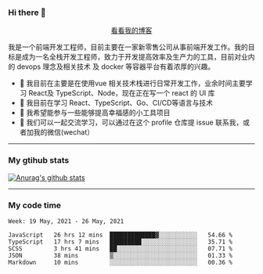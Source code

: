 ### Hi there 👋

<p align="center">
  <a href="https://real-jacket.github.io/">看看我的博客</a>
</p>

我是一个前端开发工程师，目前主要在一家新零售公司从事前端开发工作。我的目标是成为一名全栈开发工程师，致力于开发提高效率及生产力的工具，目前对业内的 devops 理念及相关技术 及 docker 等容器平台有着浓厚的兴趣。

- 🔭 我目前在主要是在使用vue 相关技术栈进行日常开发工作，业余时间主要学习 React及 TypeScript、Node，现在正在写一个 react 的 UI 库 
- 🌱 我目前在学习 React、TypeScript、Go、CI/CD等语言与技术
- 👯 我希望能参与一些能够提高幸福感的小工具项目
- 💬 我们可以一起交流学习，可以通过在这个 profile 仓库提 issue 联系我，或者加我的微信(wechat）

***

### My gtihub stats

[![Anurag's github stats](https://github-readme-stats.vercel.app/api?username=real-jacket)](https://github.com/anuraghazra/github-readme-stats)

***

### My code time

<!--START_SECTION:waka-->
```text
Week: 19 May, 2021 - 26 May, 2021

JavaScript   26 hrs 12 mins  █████████████▓░░░░░░░░░░░   54.66 % 
TypeScript   17 hrs 7 mins   █████████░░░░░░░░░░░░░░░░   35.71 % 
SCSS         3 hrs 41 mins   ██░░░░░░░░░░░░░░░░░░░░░░░   07.71 % 
JSON         38 mins         ▒░░░░░░░░░░░░░░░░░░░░░░░░   01.33 % 
Markdown     10 mins         ░░░░░░░░░░░░░░░░░░░░░░░░░   00.36 % 
```
<!--END_SECTION:waka-->
